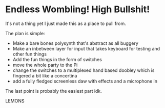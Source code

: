 # Endless Wombling! High Bullshit!

It's not a thing yet I just made this as a place to pull from.

The plan is simple:

* Make a bare bones polysynth that's abstract as all buggery
* Make an inbetween layer for input that takes keyboard for testing and other fun things
* Add the fun things in the form of switches
* move the whole party to the Pi
* change the switches to a multiplexed hand based doobley which is fingered a bit like a concertina
* add a fully fledged screenless daw with effects and a microphone in

The last point is probably the easiest part idk.


LEMONS


